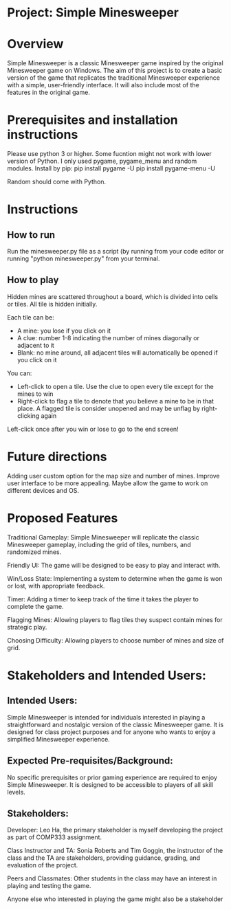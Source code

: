 # Project: Simple Minesweeper

# Overview
Simple Minesweeper is a classic Minesweeper game inspired by the original Minesweeper game on Windows. The aim of this project is to create a basic version of the game that replicates the traditional Minesweeper experience with a simple, user-friendly interface. It will also include most of the features in the original game.

# Prerequisites and installation instructions
Please use python 3 or higher. Some fucntion might not work with lower version of Python. 
I only used pygame, pygame_menu and random modules.
Install by pip:
    pip install pygame -U
    pip install pygame-menu -U

Random should come with Python.

# Instructions
## How to run
Run the minesweeper.py file as a script (by running from your code editor or running "python minesweeper.py" from your terminal.
## How to play
Hidden mines are scattered throughout a board, which is divided into cells or tiles. All tile is hidden initially.

Each tile can be:
 - A mine: you lose if you click on it
 - A clue: number 1-8 indicating the number of mines diagonally or adjacent to it
 - Blank: no mine around, all adjacent tiles will automatically be opened if you click on it

You can:
 - Left-click to open a tile. Use the clue to open every tile except for the mines to win
 - Right-click to flag a tile to denote that you believe a mine to be in that place. A flagged tile is consider unopened and may be unflag by right-clicking again

Left-click once after you win or lose to go to the end screen!

# Future directions
Adding user custom option for the map size and number of mines.
Improve user interface to be more appealing.
Maybe allow the game to work on different devices and OS.

# Proposed Features

Traditional Gameplay: Simple Minesweeper will replicate the classic Minesweeper gameplay, including the grid of tiles, numbers, and randomized mines.

Friendly UI: The game will be designed to be easy to play and interact with.

Win/Loss State: Implementing a system to determine when the game is won or lost, with appropriate feedback.

Timer: Adding a timer to keep track of the time it takes the player to complete the game.

Flagging Mines: Allowing players to flag tiles they suspect contain mines for strategic play.

Choosing Difficulty: Allowing players to choose number of mines and size of grid.

# Stakeholders and Intended Users:
## Intended Users:
Simple Minesweeper is intended for individuals interested in playing a straightforward and nostalgic version of the classic Minesweeper game. It is designed for class project purposes and for anyone who wants to enjoy a simplified Minesweeper experience.

## Expected Pre-requisites/Background:
No specific prerequisites or prior gaming experience are required to enjoy Simple Minesweeper. It is designed to be accessible to players of all skill levels.

## Stakeholders:

Developer: Leo Ha, the primary stakeholder is myself developing the project as part of COMP333 assignment.

Class Instructor and TA: Sonia Roberts and Tim Goggin, the instructor of the class and the TA are stakeholders, providing guidance, grading, and evaluation of the project.

Peers and Classmates: Other students in the class may have an interest in playing and testing the game.

Anyone else who interested in playing the game might also be a stakeholder
